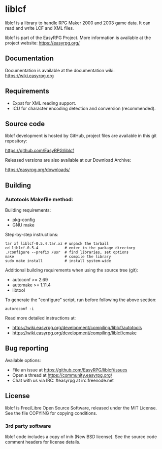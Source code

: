 # liblcf

liblcf is a library to handle RPG Maker 2000 and 2003 game data.
It can read and write LCF and XML files.

liblcf is part of the EasyRPG Project. More information is available
at the project website: https://easyrpg.org/


## Documentation

Documentation is available at the documentation wiki: https://wiki.easyrpg.org


## Requirements

- Expat for XML reading support.
- ICU for character encoding detection and conversion (recommended).


## Source code

liblcf development is hosted by GitHub, project files are available
in this git repository:

https://github.com/EasyRPG/liblcf

Released versions are also available at our Download Archive:

https://easyrpg.org/downloads/


## Building

### Autotools Makefile method:

Building requirements:

- pkg-config
- GNU make

Step-by-step instructions:

    tar xf liblcf-0.5.4.tar.xz # unpack the tarball
    cd liblcf-0.5.4            # enter in the package directory
    ./configure --prefix /usr  # find libraries, set options
    make                       # compile the library
    sudo make install          # install system-wide

Additional building requirements when using the source tree (git):

- autoconf >= 2.69
- automake >= 1.11.4
- libtool

To generate the "configure" script, run before following the above section:

    autoreconf -i

Read more detailed instructions at:

* https://wiki.easyrpg.org/development/compiling/liblcf/autotools
* https://wiki.easyrpg.org/development/compiling/liblcf/cmake


## Bug reporting

Available options:

* File an issue at https://github.com/EasyRPG/liblcf/issues
* Open a thread at https://community.easyrpg.org/
* Chat with us via IRC: #easyrpg at irc.freenode.net


## License

liblcf is Free/Libre Open Source Software, released under the MIT License.
See the file COPYING for copying conditions.

### 3rd party software

liblcf code includes a copy of inih (New BSD license).
See the source code comment headers for license details.
